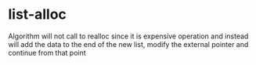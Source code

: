 # list-alloc

Algorithm will not call to realloc since it is expensive operation and instead will add the data to the end of the new list, modify the external pointer and continue from that point
